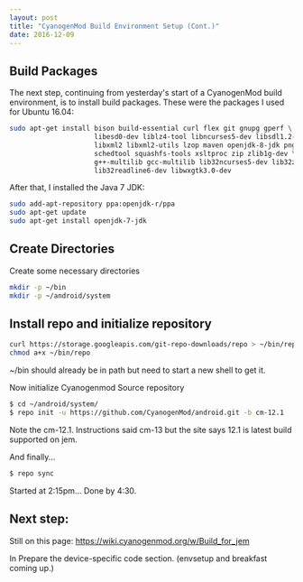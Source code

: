 ```yaml
---
layout: post
title: "CyanogenMod Build Environment Setup (Cont.)"
date: 2016-12-09
---
```


## Build Packages

The next step, continuing from yesterday's start of a CyanogenMod build environment, is to install build packages.  These were the packages I used for Ubuntu 16.04:

```bash
sudo apt-get install bison build-essential curl flex git gnupg gperf \
                     libesd0-dev liblz4-tool libncurses5-dev libsdl1.2-dev \
                     libxml2 libxml2-utils lzop maven openjdk-8-jdk pngcrush \
                     schedtool squashfs-tools xsltproc zip zlib1g-dev \
                     g++-multilib gcc-multilib lib32ncurses5-dev lib32z1-dev \
                     lib32readline6-dev libwxgtk3.0-dev
```

After that, I installed the Java 7 JDK:

```bash
sudo add-apt-repository ppa:openjdk-r/ppa
sudo apt-get update
sudo apt-get install openjdk-7-jdk
```

## Create Directories

Create some necessary directories

```bash
mkdir -p ~/bin
mkdir -p ~/android/system
```

## Install repo and initialize repository

```bash
curl https://storage.googleapis.com/git-repo-downloads/repo > ~/bin/repo
chmod a+x ~/bin/repo
```

~/bin should already be in path but need to start a new shell to get it.

Now initialize Cyanogenmod Source repository

```bash
$ cd ~/android/system/
$ repo init -u https://github.com/CyanogenMod/android.git -b cm-12.1
```

Note the cm-12.1.  Instructions said cm-13 but the site says 12.1 is latest build supported on jem.

And finally...

```bash
$ repo sync
```

Started at 2:15pm...
Done by 4:30.

## Next step:

Still on this page: https://wiki.cyanogenmod.org/w/Build_for_jem

In Prepare the device-specific code section.
(envsetup and breakfast coming up.)





